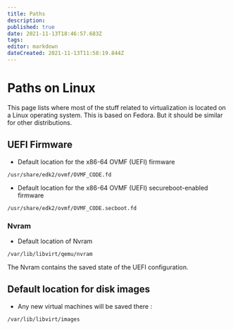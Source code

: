 ```yaml
---
title: Paths
description: 
published: true
date: 2021-11-13T18:46:57.683Z
tags: 
editor: markdown
dateCreated: 2021-11-13T11:58:19.844Z
---
```


# Paths on Linux

This page lists where most of the stuff related to virtualization is located on a Linux operating system. This is based on Fedora. But it should be similar for other distributions.

## UEFI Firmware

* Default location for the x86-64 OVMF (UEFI) firmware

`/usr/share/edk2/ovmf/OVMF_CODE.fd`

* Default location for the x86-64 OVMF (UEFI) secureboot-enabled firmware

`/usr/share/edk2/ovmf/OVMF_CODE.secboot.fd`

### Nvram

* Default location of Nvram

`/var/lib/libvirt/qemu/nvram`

The Nvram contains the saved state of the UEFI configuration.

## Default location for disk images

* Any new virtual machines will be saved there :

`/var/lib/libvirt/images`